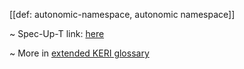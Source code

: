 [[def: autonomic-namespace, autonomic namespace]]

~ Spec-Up-T link: <a href='https://weboftrust.github.io/WOT-terms/docs/glossary/autonomic-namespace'>here</a>

~ More in <a href="https://weboftrust.github.io/WOT-terms/docs/glossary/autonomic-namespace">extended KERI glossary</a>
